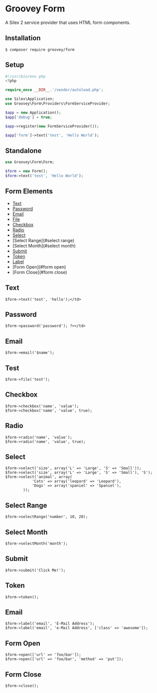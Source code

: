 # Groovey Form

A Silex 2 service provider that uses HTML form components.

## Installation

    $ composer require groovey/form

## Setup

```php
#!/usr/bin/env php
<?php

require_once __DIR__.'/vendor/autoload.php';

use Silex\Application;
use Groovey\Form\Providers\FormServiceProvider;

$app = new Application();
$app['debug'] = true;

$app->register(new FormServiceProvider());

$app['form']->text('test', 'Hello World');
```

## Standalone

```php
use Groovey\Form\Form;

$form = new Form();
$form->text('test', 'Hello World');

```

## Form Elements

- [Text](#text)
- [Password](#password)
- [Email](#email)
- [File](#file)
- [Checkbox](#checkbox)
- [Radio](#radio)
- [Select](#select)
- [Select Range](#select range)
- [Select Month](#select month)
- [Submit](#submit)
- [Token](#token)
- [Label](#label)
- [Form Open](#form open)
- [Form Close](#form close)

## Text

    $form->text('test', 'hello');</td>

## Password

    $form->password('password'); ?></td>

## Email

    $form->email('$name');

## Test

    $form->file('test');

## Checkbox

    $form->checkbox('name', 'value');
    $form->checkbox('name', 'value', true);

## Radio

    $form->radio('name', 'value');
    $form->radio('name', 'value', true);

## Select

    $form->select('size', array('L' => 'Large', 'S' => 'Small'));
    $form->select('size', array('L' => 'Large', 'S' => 'Small'), 'S');
    $form->select('animal', array(
                'Cats' => array('leopard' => 'Leopard'),
                'Dogs' => array('spaniel' => 'Spaniel'),
            ));

## Select Range

    $form->selectRange('number', 10, 20);

## Select Month

    $form->selectMonth('month');

## Submit

    $form->submit('Click Me!');

## Token

    $form->token();

## Email

    $form->label('email', 'E-Mail Address');
    $form->label('email', 'e-Mail Address', ['class' => 'awesome']);

## Form Open

    $form->open(['url' => 'foo/bar']);
    $form->open(['url' => 'foo/bar', 'method' => 'put']);

## Form Close

    $form->close();
